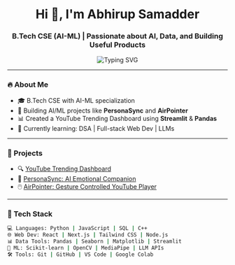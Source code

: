 <h1 align="center">Hi 👋, I'm Abhirup Samadder</h1>
<h3 align="center">B.Tech CSE (AI-ML) | Passionate about AI, Data, and Building Useful Products</h3>

<p align="center">
  <img src="https://readme-typing-svg.demolab.com?font=Fira+Code&pause=1000&center=true&vCenter=true&width=435&lines=Machine+Learning+Enthusiast;Full-Stack+Developer;Data+Analytics+Explorer;Passionate+about+AI+%F0%9F%94%8E" alt="Typing SVG" />
</p>

---

### 🔥 About Me
- 🎓 B.Tech CSE with AI-ML specialization 
- 🧠 Building AI/ML projects like **PersonaSync** and **AirPointer**
- 📊 Created a YouTube Trending Dashboard using **Streamlit** & **Pandas**
- 🌱 Currently learning: DSA | Full-stack Web Dev | LLMs

---

### 🚀 Projects
- 🔍 [YouTube Trending Dashboard](https://github.com/Abhirup2004/Youtube-Dashboard)  
- 🤖 [PersonaSync: AI Emotional Companion](#coming-soon)
- 🖱️ [AirPointer: Gesture Controlled YouTube Player](#coming-soon)

---

### 🧰 Tech Stack
```bash
💻 Languages: Python | JavaScript | SQL | C++
🌐 Web Dev: React | Next.js | Tailwind CSS | Node.js
📊 Data Tools: Pandas | Seaborn | Matplotlib | Streamlit
🧠 ML: Scikit-learn | OpenCV | MediaPipe | LLM APIs
🛠️ Tools: Git | GitHub | VS Code | Google Colab
